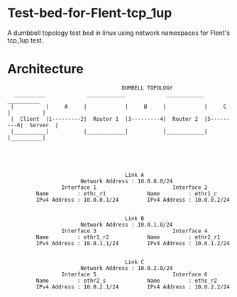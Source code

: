 # Test-bed-for-Flent-tcp_1up
A dumbbell topology test bed in linux using network namespaces for Flent's tcp_1up test.
# Architecture
<!-- language: lang-none -->
                                        DUMBELL TOPOLOGY 
      __________             ____________             ____________             __________
     |          |     A     |            |     B     |            |     C     |          |
     |  Client  |1---------2|  Router 1  |3---------4|  Router 2  |5---------6|  Server  |
     |__________|           |____________|           |____________|           |__________|
                                                    
                                                                  
     
              

                                         Link A
                           Network Address : 10.0.0.0/24
                     Interface 1                        Interface 2
             Name         : ethc_r1          	Name         : ethr1_c
             IPv4 Address : 10.0.0.1/24         IPv4 Address : 10.0.0.2/24


                                         Link B
                           Network Address : 10.0.1.0/24
                     Interface 3                        Interface 4
             Name         : ethr1_r2          	Name         : ethr2_r1
             IPv4 Address : 10.0.1.1/24         IPv4 Address : 10.0.1.2/24


                                         Link C
                           Network Address : 10.0.2.0/24
                     Interface 5                        Interface 6
             Name         : ethr2_s          	Name         : eths_r2
             IPv4 Address : 10.0.2.1/24         IPv4 Address : 10.0.2.2/24

